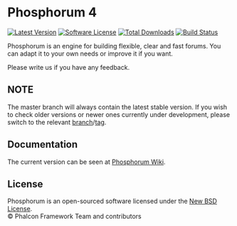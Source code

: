 # Phosphorum 4

[![Latest Version](https://img.shields.io/packagist/v/phalcon/forum.svg)][:packagist:]
[![Software License](https://img.shields.io/badge/license-BSD--3-brightgreen.svg)][:license:]
[![Total Downloads](https://img.shields.io/packagist/dt/phalcon/forum.svg)][:packagist:]
[![Build Status](https://secure.travis-ci.org/phalcon/forum.svg?branch=master)][:ci:]

Phosphorum is an engine for building flexible, clear and fast forums.
You can adapt it to your own needs or improve it if you want.

Please write us if you have any feedback.

## NOTE

The master branch will always contain the latest stable version. If you wish
to check older versions or newer ones currently under development, please
switch to the relevant [branch][:branch:]/[tag][:tags:].

## Documentation

The current version can be seen at [Phosphorum Wiki][:wiki:].

## License

Phosphorum is an open-sourced software licensed under the [New BSD License][:license:].<br>
© Phalcon Framework Team and contributors

[:packagist:]: https://packagist.org/packages/phalcon/forum
[:ci:]: http://travis-ci.org/phalcon/forum
[:license:]: https://github.com/phalcon/forum/blob/master/LICENSE.txt
[:branch:]: https://github.com/phalcon/forum/branches
[:tags:]: https://github.com/phalcon/forum/tags
[:wiki:]: https://github.com/phalcon/forum/wiki
